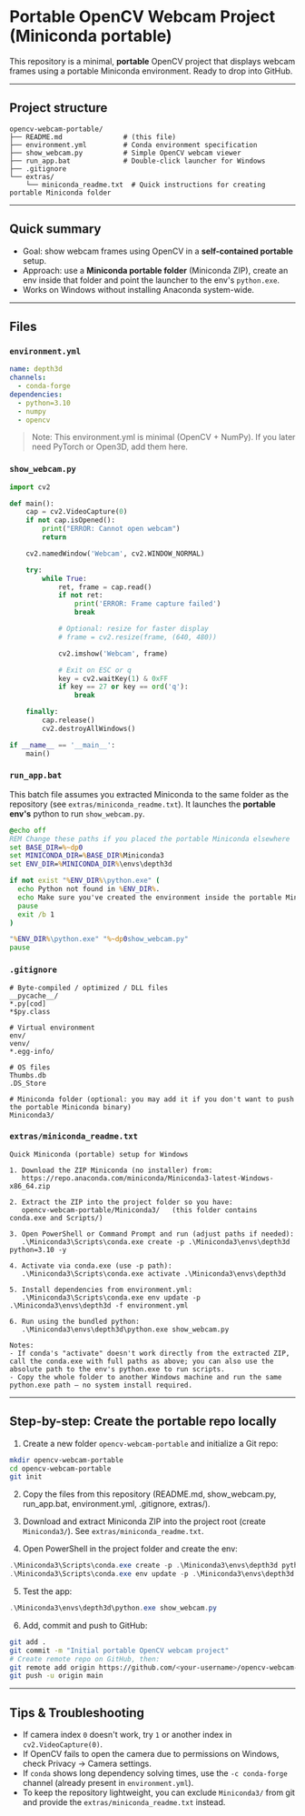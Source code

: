 # Portable OpenCV Webcam Project (Miniconda portable)

This repository is a minimal, **portable** OpenCV project that displays webcam frames using a portable Miniconda environment. Ready to drop into GitHub.

---

## Project structure

```
opencv-webcam-portable/
├── README.md               # (this file)
├── environment.yml         # Conda environment specification
├── show_webcam.py          # Simple OpenCV webcam viewer
├── run_app.bat             # Double-click launcher for Windows
├── .gitignore
└── extras/
    └── miniconda_readme.txt  # Quick instructions for creating portable Miniconda folder
```

---

## Quick summary

- Goal: show webcam frames using OpenCV in a **self-contained portable** setup.
- Approach: use a **Miniconda portable folder** (Miniconda ZIP), create an env inside that folder and point the launcher to the env's `python.exe`.
- Works on Windows without installing Anaconda system-wide.

---

## Files

### `environment.yml`

```yaml
name: depth3d
channels:
  - conda-forge
dependencies:
  - python=3.10
  - numpy
  - opencv
```

> Note: This environment.yml is minimal (OpenCV + NumPy). If you later need PyTorch or Open3D, add them here.


### `show_webcam.py`

```python
import cv2

def main():
    cap = cv2.VideoCapture(0)
    if not cap.isOpened():
        print("ERROR: Cannot open webcam")
        return

    cv2.namedWindow('Webcam', cv2.WINDOW_NORMAL)

    try:
        while True:
            ret, frame = cap.read()
            if not ret:
                print('ERROR: Frame capture failed')
                break

            # Optional: resize for faster display
            # frame = cv2.resize(frame, (640, 480))

            cv2.imshow('Webcam', frame)

            # Exit on ESC or q
            key = cv2.waitKey(1) & 0xFF
            if key == 27 or key == ord('q'):
                break

    finally:
        cap.release()
        cv2.destroyAllWindows()

if __name__ == '__main__':
    main()
```


### `run_app.bat`

This batch file assumes you extracted Miniconda to the same folder as the repository (see `extras/miniconda_readme.txt`). It launches the **portable env's** python to run `show_webcam.py`.

```bat
@echo off
REM Change these paths if you placed the portable Miniconda elsewhere
set BASE_DIR=%~dp0
set MINICONDA_DIR=%BASE_DIR%Miniconda3
set ENV_DIR=%MINICONDA_DIR%\envs\depth3d

if not exist "%ENV_DIR%\python.exe" (
  echo Python not found in %ENV_DIR%.
  echo Make sure you've created the environment inside the portable Miniconda folder.
  pause
  exit /b 1
)

"%ENV_DIR%\python.exe" "%~dp0show_webcam.py"
pause
```


### `.gitignore`

```
# Byte-compiled / optimized / DLL files
__pycache__/
*.py[cod]
*$py.class

# Virtual environment
env/
venv/
*.egg-info/

# OS files
Thumbs.db
.DS_Store

# Miniconda folder (optional: you may add it if you don't want to push the portable Miniconda binary)
Miniconda3/
```


### `extras/miniconda_readme.txt`

```
Quick Miniconda (portable) setup for Windows

1. Download the ZIP Miniconda (no installer) from:
   https://repo.anaconda.com/miniconda/Miniconda3-latest-Windows-x86_64.zip

2. Extract the ZIP into the project folder so you have:
   opencv-webcam-portable/Miniconda3/   (this folder contains conda.exe and Scripts/)

3. Open PowerShell or Command Prompt and run (adjust paths if needed):
   .\Miniconda3\Scripts\conda.exe create -p .\Miniconda3\envs\depth3d python=3.10 -y

4. Activate via conda.exe (use -p path):
   .\Miniconda3\Scripts\conda.exe activate .\Miniconda3\envs\depth3d

5. Install dependencies from environment.yml:
   .\Miniconda3\Scripts\conda.exe env update -p .\Miniconda3\envs\depth3d -f environment.yml

6. Run using the bundled python:
   .\Miniconda3\envs\depth3d\python.exe show_webcam.py

Notes:
- If conda's "activate" doesn't work directly from the extracted ZIP, call the conda.exe with full paths as above; you can also use the absolute path to the env's python.exe to run scripts.
- Copy the whole folder to another Windows machine and run the same python.exe path – no system install required.
```

---

## Step-by-step: Create the portable repo locally

1. Create a new folder `opencv-webcam-portable` and initialize a Git repo:

```bash
mkdir opencv-webcam-portable
cd opencv-webcam-portable
git init
```

2. Copy the files from this repository (README.md, show_webcam.py, run_app.bat, environment.yml, .gitignore, extras/).

3. Download and extract Miniconda ZIP into the project root (create `Miniconda3/`). See `extras/miniconda_readme.txt`.

4. Open PowerShell in the project folder and create the env:

```powershell
.\Miniconda3\Scripts\conda.exe create -p .\Miniconda3\envs\depth3d python=3.10 -y
.\Miniconda3\Scripts\conda.exe env update -p .\Miniconda3\envs\depth3d -f environment.yml
```

5. Test the app:

```powershell
.\Miniconda3\envs\depth3d\python.exe show_webcam.py
```

6. Add, commit and push to GitHub:

```bash
git add .
git commit -m "Initial portable OpenCV webcam project"
# Create remote repo on GitHub, then:
git remote add origin https://github.com/<your-username>/opencv-webcam-portable.git
git push -u origin main
```

---

## Tips & Troubleshooting

- If camera index `0` doesn't work, try `1` or another index in `cv2.VideoCapture(0)`.
- If OpenCV fails to open the camera due to permissions on Windows, check Privacy → Camera settings.
- If `conda` shows long dependency solving times, use the `-c conda-forge` channel (already present in `environment.yml`).
- To keep the repository lightweight, you can exclude `Miniconda3/` from git and provide the `extras/miniconda_readme.txt` instead.
